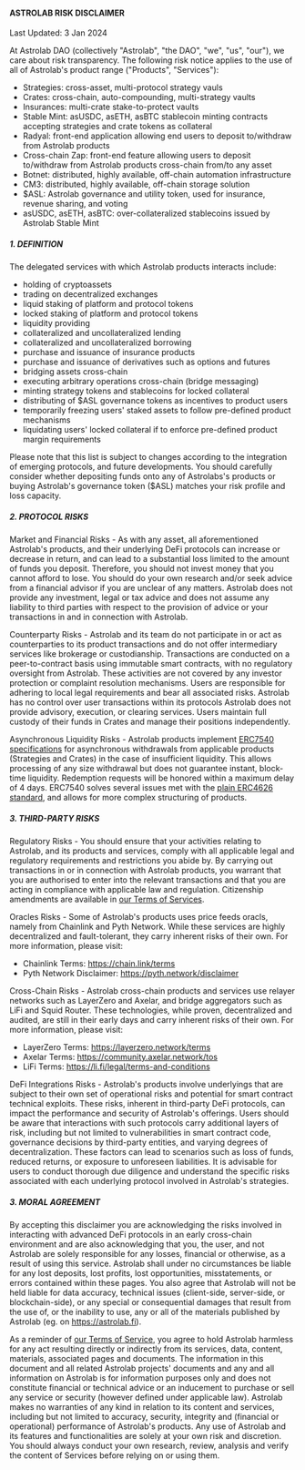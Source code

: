 #### ASTROLAB RISK DISCLAIMER

Last Updated: 3 Jan 2024

At Astrolab DAO (collectively "Astrolab", "the DAO", "we", "us", "our"), we care about risk transparency.
The following risk notice applies to the use of all of Astrolab's product range ("Products", "Services"):

- Strategies: cross-asset, multi-protocol strategy vauls
- Crates: cross-chain, auto-compounding, multi-strategy vaults
- Insurances: multi-crate stake-to-protect vaults
- Stable Mint: asUSDC, asETH, asBTC stablecoin minting contracts accepting strategies and crate tokens as collateral
- Radyal: front-end application allowing end users to deposit to/withdraw from Astrolab products
- Cross-chain Zap: front-end feature allowing users to deposit to/withdraw from Astrolab products cross-chain from/to any asset
- Botnet: distributed, highly available, off-chain automation infrastructure
- CM3: distributed, highly available, off-chain storage solution
- $ASL: Astrolab governance and utility token, used for insurance, revenue sharing, and voting
- asUSDC, asETH, asBTC: over-collateralized stablecoins issued by Astrolab Stable Mint

##### 1. DEFINITION

The delegated services with which Astrolab products interacts include:

- holding of cryptoassets
- trading on decentralized exchanges
- liquid staking of platform and protocol tokens
- locked staking of platform and protocol tokens
- liquidity providing
- collateralized and uncollateralized lending
- collateralized and uncollateralized borrowing
- purchase and issuance of insurance products
- purchase and issuance of derivatives such as options and futures
- bridging assets cross-chain
- executing arbitrary operations cross-chain (bridge messaging)
- minting strategy tokens and stablecoins for locked collateral
- distributing of $ASL governance tokens as incentives to product users
- temporarily freezing users' staked assets to follow pre-defined product mechanisms
- liquidating users' locked collateral if to enforce pre-defined product margin requirements

Please note that this list is subject to changes according to the integration of emerging protocols, and future developments.
You should carefully consider whether depositing funds onto any of Astrolabs's products or buying Astrolab's governance token ($ASL) matches your risk profile and loss capacity.

##### 2. PROTOCOL RISKS

Market and Financial Risks - As with any asset, all aforementioned Astrolab's products, and their underlying DeFi protocols can increase or decrease in return, and can lead to a substantial loss limited to the amount of funds you deposit. Therefore, you should not invest money that you cannot afford to lose. You should do your own research and/or seek advice from a financial advisor if you are unclear of any matters. Astrolab does not provide any investment, legal or tax advice and does not assume any liability to third parties with respect to the provision of advice or your transactions in and in connection with Astrolab.

Counterparty Risks - Astrolab and its team do not participate in or act as counterparties to its product transactions and do not offer intermediary services like brokerage or custodianship. Transactions are conducted on a peer-to-contract basis using immutable smart contracts, with no regulatory oversight from Astrolab. These activities are not covered by any investor protection or complaint resolution mechanisms. Users are responsible for adhering to local legal requirements and bear all associated risks. Astrolab has no control over user transactions within its protocols
Astrolab does not provide advisory, execution, or clearing services. Users maintain full custody of their funds in Crates and manage their positions independently.

Asynchronous Liquidity Risks - Astrolab products implement [ERC7540 specifications](https://eips.ethereum.org/EIPS/eip-7540) for asynchronous withdrawals from applicable products (Strategies and Crates) in the case of insufficient liquidity. This allows processing of any size withdrawal but does not guarantee instant, block-time liquidity. Redemption requests will be honored within a maximum delay of 4 days. ERC7540 solves several issues met with the [plain ERC4626 standard](https://ethereum.org/en/developers/docs/standards/tokens/erc-4626/), and allows for more complex structuring of products.

##### 3. THIRD-PARTY RISKS

Regulatory Risks - You should ensure that your activities relating to Astrolab, and its products and services, comply with all applicable legal and regulatory requirements and restrictions you abide by. By carrying out transactions in or in connection with Astrolab products, you warrant that you are authorised to enter into the relevant transactions and that you are acting in compliance with applicable law and regulation. Citizenship amendments are available in [our Terms of Services](https://astrolab.fi/tos).

Oracles Risks - Some of Astrolab's products uses price feeds oracls, namely from Chainlink and Pyth Network. While these services are highly decentralized and fault-tolerant, they carry inherent risks of their own. For more information, please visit:

- Chainlink Terms: https://chain.link/terms
- Pyth Network Disclaimer: https://pyth.network/disclaimer

Cross-Chain Risks - Astrolab cross-chain products and services use relayer networks such as LayerZero and Axelar, and bridge aggregators such as LiFi and Squid Router. These technologies, while proven, decentralized and audited, are still in their early days and carry inherent risks of their own. For more information, please visit:

- LayerZero Terms: https://layerzero.network/terms
- Axelar Terms: https://community.axelar.network/tos
- LiFi Terms: https://li.fi/legal/terms-and-conditions

DeFi Integrations Risks - Astrolab's products involve underlyings that are subject to their own set of operational risks and potential for smart contract technical exploits. These risks, inherent in third-party DeFi protocols, can impact the performance and security of Astrolab's offerings. Users should be aware that interactions with such protocols carry additional layers of risk, including but not limited to vulnerabilities in smart contract code, governance decisions by third-party entities, and varying degrees of decentralization. These factors can lead to scenarios such as loss of funds, reduced returns, or exposure to unforeseen liabilities. It is advisable for users to conduct thorough due diligence and understand the specific risks associated with each underlying protocol involved in Astrolab's strategies.

##### 3. MORAL AGREEMENT

By accepting this disclaimer you are acknowledging the risks involved in interacting with advanced DeFi protocols in an early cross-chain environment and are also acknowledging that you, the user, and not Astrolab are solely responsible for any losses, financial or otherwise, as a result of using this service. Astrolab shall under no circumstances be liable for any lost deposits, lost profits, lost opportunities, misstatements, or errors contained within these pages. You also agree that Astrolab will not be held liable for data accuracy, technical issues (client-side, server-side, or blockchain-side), or any special or consequential damages that result from the use of, or the inability to use, any or all of the materials published by Astrolab (eg. on <https://astrolab.fi>).

As a reminder of [our Terms of Service](https://astrolab.fi/tos), you agree to hold Astrolab harmless for any act resulting directly or indirectly from its services, data, content, materials, associated pages and documents. The information in this document and all related Astrolab projects' documents and any and all information on Astrolab is for information purposes only and does not constitute financial or technical advice or an inducement to purchase or sell any service or security (however defined under applicable law). Astrolab makes no warranties of any kind in relation to its content and services, including but not limited to accuracy, security, integrity and (financial or operational) performance of Astrolab's products. Any use of Astrolab and its features and functionalities are solely at your own risk and discretion. You should always conduct your own research, review, analysis and verify the content of Services before relying on or using them.
